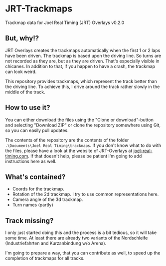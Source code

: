 # JRT-Trackmaps

Trackmap data for Joel Real Timing (JRT) Overlays v0.2.0

## But, why!?

JRT Overlays creates the trackmaps automatically when the first 1 or 2 laps have been driven. The trackmap is based upon the driving line. So turns are not recorded as they are, but as they are driven. That's especially visible in chicanes. In addition to that, if you happen to have a crash, the trackmap can look weird.

This repository provides trackmaps, which represent the track better than the driving line. To achieve this, I drive around the track rather slowly in the middle of the track.

## How to use it?

You can either download the files using the "Clone or download"-button and selecting "Download ZIP" or clone the repository somewhere using Git, so you can easily pull updates.

The contents of the repository are the contents of the folder `.\Documents\Joel Real Timing\trackmaps`. If you don't know what to do with the files, please have a look at the website of JRT-Overlays at [joel-real-timing.com](https://joel-real-timing.com/trackmap_en.html). If that doesn't help, please be patient I'm going to add instructions here as well.

## What's contained?

* Coords for the trackmap.
* Rotation of the 2d trackmap. I try to use common representations here.
* Camera angle of the 3d trackmap.
* Turn names (partly)

## Track missing?

I only just started doing this and the process is a bit tedious, so it will take some time. At least there are already two variants of the Nordschleife (Industriefahrten and Kurzanbindung w/o Arena).

I'm going to prepare a way, that you can contribute as well, to speed up the completion of trackmaps for all tracks.
